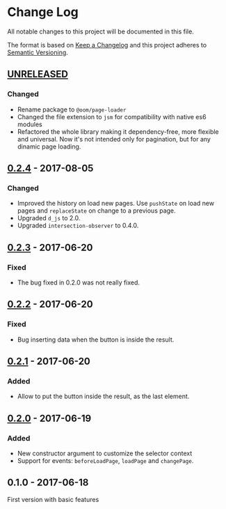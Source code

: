 # Change Log

All notable changes to this project will be documented in this file.

The format is based on [Keep a Changelog](http://keepachangelog.com/) 
and this project adheres to [Semantic Versioning](http://semver.org/).

## [UNRELEASED]

### Changed

- Rename package to `@oom/page-loader`
- Changed the file extension to `jsm` for compatibility with native es6 modules
- Refactored the whole library making it dependency-free, more flexible and universal. Now it's not intended only for pagination, but for any dinamic page loading.

## [0.2.4] - 2017-08-05

### Changed

- Improved the history on load new pages. Use `pushState` on load new pages and `replaceState` on change to a previous page.
- Upgraded `d_js` to 2.0.
- Upgraded `intersection-observer` to 0.4.0.

## [0.2.3] - 2017-06-20

### Fixed

- The bug fixed in 0.2.0 was not really fixed.

## [0.2.2] - 2017-06-20

### Fixed

- Bug inserting data when the button is inside the result.

## [0.2.1] - 2017-06-20

### Added

- Allow to put the button inside the result, as the last element.

## [0.2.0] - 2017-06-19

### Added

- New constructor argument to customize the selector context
- Support for events: `beforeLoadPage`, `loadPage` and `changePage`.

## 0.1.0 - 2017-06-18

First version with basic features


[UNRELEASED]: https://github.com/oom-components/page-loader/compare/v0.2.4...HEAD
[0.2.4]: https://github.com/oom-components/page-loader/compare/v0.2.3...v0.2.4
[0.2.3]: https://github.com/oom-components/page-loader/compare/v0.2.2...v0.2.3
[0.2.2]: https://github.com/oom-components/page-loader/compare/v0.2.1...v0.2.2
[0.2.1]: https://github.com/oom-components/page-loader/compare/v0.2.0...v0.2.1
[0.2.0]: https://github.com/oom-components/page-loader/compare/v0.1.0...v0.2.0

